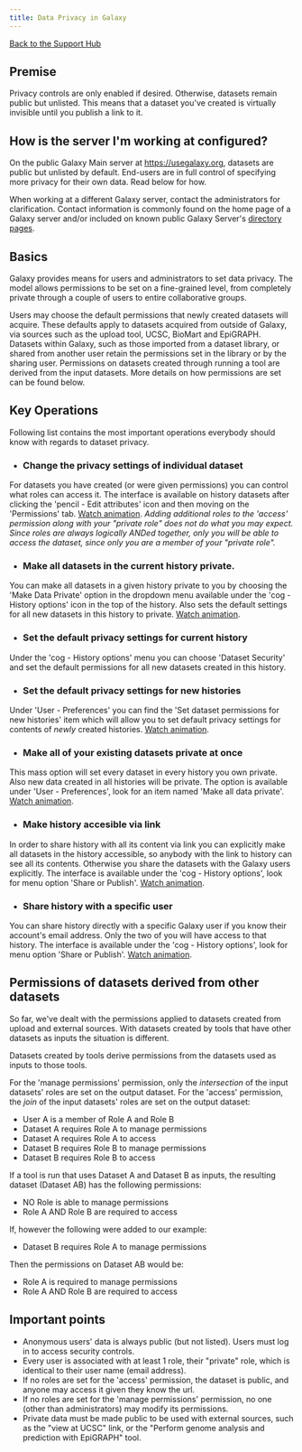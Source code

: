 ```yaml
---
title: Data Privacy in Galaxy
---
```


[Back to the Support Hub](/support/)

## Premise

<div class="alert alert-info" role="alert">
Privacy controls are only enabled if desired. Otherwise, datasets remain public but unlisted. This means that a dataset you've created is virtually invisible until you publish a link to it.
</div>

## How is the server I'm working at configured?

On the public Galaxy Main server at https://usegalaxy.org, datasets are public but unlisted by default. End-users are in full control of specifying more privacy for their own data. Read below for how.

When working at a different Galaxy server, contact the administrators for clarification. Contact information is commonly found on the home page of a Galaxy server and/or included on known public Galaxy Server's [directory pages](/use/).

## Basics

Galaxy provides means for users and administrators to set data privacy. The model allows permissions to be set on a fine-grained level, from completely private through a couple of users to entire collaborative groups.

Users may choose the default permissions that newly created datasets will acquire.  These defaults apply to datasets acquired from outside of Galaxy, via sources such as the upload tool, UCSC, BioMart and EpiGRAPH.  Datasets within Galaxy, such as those imported from a dataset library, or shared from another user retain the permissions set in the library or by the sharing user.  Permissions on datasets created through running a tool are derived from the input datasets.  More details on how permissions are set can be found below.

## Key Operations
Following list contains the most important operations everybody should know with regards to dataset privacy.

* ### Change the privacy settings of individual dataset

For datasets you have created (or were given permissions) you can control what roles can access it. The interface is available on history datasets after clicking the 'pencil - Edit attributes' icon and then moving on the 'Permissions' tab. [Watch animation](/learn/privacy-features/set-perm.gif).
*Adding additional roles to the 'access' permission along with your "private role" does not do what you may expect.  Since roles are always logically ANDed together, only you will be able to access the dataset, since only you are a member of your "private role".*

* ### Make all datasets in the current history private.

You can make all datasets in a given history private to you by choosing the 'Make Data Private' option in the dropdown menu available under the 'cog - History options' icon in the top of the history. Also sets the default settings for all new datasets in this history to private. [Watch animation](/learn/privacy-features/this-hist-priv-perm.gif).

* ### Set the default privacy settings for current history

Under the 'cog - History options' menu you can choose 'Dataset Security' and set the default permissions for all new datasets created in this history.

* ### Set the default privacy settings for new histories

Under 'User - Preferences' you can find the 'Set dataset permissions for new histories' item which will allow you to set default privacy settings for contents of _newly_ created histories. [Watch animation](/learn/privacy-features/new-hist-perm.gif).

* ### Make all of your existing datasets private at once

This mass option will set every dataset in every history you own private. Also new data created in all histories will be private. The option is available under 'User - Preferences', look for an item named 'Make all data private'. [Watch animation](/learn/privacy-features/all-priv-perm.gif).

* ### Make history accesible via link

In order to share history with all its content via link you can explicitly make all datasets in the history accessible, so anybody with the link to history can see all its contents. Otherwise you share the datasets with the Galaxy users explicitly. The interface is available under the 'cog - History options', look for menu option 'Share or Publish'. [Watch animation](/learn/privacy-features/make-access-perm.gif).

* ### Share history with a specific user

You can share history directly with a specific Galaxy user if you know their account's email address. Only the two of you will have access to that history. The interface is available under the 'cog - History options', look for menu option 'Share or Publish'. [Watch animation](/learn/privacy-features/share-user.gif).

## Permissions of datasets derived from other datasets

So far, we've dealt with the permissions applied to datasets created from upload and external sources. With datasets created by tools that have other datasets as inputs the situation is different.

<div class="alert alert-info" role="alert">
Datasets created by tools derive permissions from the datasets used as inputs to those tools.
</div>

For the 'manage permissions' permission, only the *intersection* of the input datasets' roles are set on the output dataset.  For the 'access' permission, the *join* of the input datasets' roles are set on the output dataset:

* User A is a member of Role A and Role B
* Dataset A requires Role A to manage permissions
* Dataset A requires Role A to access
* Dataset B requires Role B to manage permissions
* Dataset B requires Role B to access

If a tool is run that uses Dataset A and Dataset B as inputs, the resulting dataset (Dataset AB) has the following permissions:

* NO Role is able to manage permissions
* Role A AND Role B are required to access

If, however the following were added to our example:

* Dataset B requires Role A to manage permissions

Then the permissions on Dataset AB would be:

* Role A is required to manage permissions
* Role A AND Role B are required to access


## Important points

* Anonymous users' data is always public (but not listed). Users must log in to access security controls.
* Every user is associated with at least 1 role, their "private" role, which is identical to their user name (email address).
* If no roles are set for the 'access' permission, the dataset is public, and anyone may access it given they know the url.
* If no roles are set for the 'manage permissions' permission, no one (other than administrators) may modify its permissions.
* Private data must be made public to be used with external sources, such as the "view at UCSC" link, or the "Perform genome analysis and prediction with EpiGRAPH" tool.
